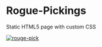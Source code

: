 # Rogue-Pickings
Static HTML5 page with custom CSS

[![rouge-pick](https://user-images.githubusercontent.com/36923806/210904484-4ca987be-d472-47d6-b2a1-b0b37ff2846e.png)](https://francescabambozzi.github.io/Rogue-Pickings/)
